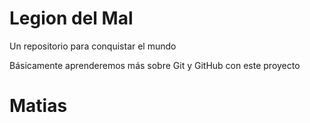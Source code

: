 # Legion del Mal
Un repositorio para conquistar el mundo

Básicamente aprenderemos más sobre Git y GitHub con este proyecto


# Matias